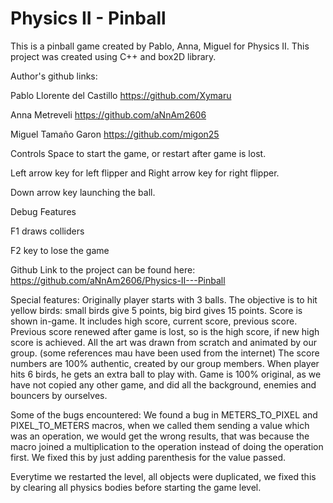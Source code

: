 # Physics II - Pinball
This is a pinball game created by Pablo, Anna, Miguel for Physics II. This project was created using C++ 
and box2D library.

Author's github links:

Pablo Llorente del Castillo
https://github.com/Xymaru

Anna Metreveli
https://github.com/aNnAm2606

Miguel Tamaño Garon
https://github.com/migon25

Controls
Space to start the game, or restart after game is lost.

Left arrow key for left flipper and Right arrow key for right flipper.

Down arrow key launching the ball.


Debug Features

F1 draws colliders

F2 key to lose the game

Github Link to the project can be found here: https://github.com/aNnAm2606/Physics-II---Pinball


Special features:
Originally player starts with 3 balls.
The objective is to hit yellow birds: small birds give 5 points, big bird gives 15 points.
Score is shown in-game. It includes high score, current score, previous score. Previous score renewed after game is lost, so is the high score, if new high
score is achieved.
All the art was drawn from scratch and animated by our group. (some references mau have been used from the internet)
The score numbers are 100% authentic, created by our group members.
When player hits 6 birds, he gets an extra ball to play with.
Game is 100% original, as we have not copied any other game, and did all the background, enemies and bouncers by ourselves.
 
Some of the bugs encountered:
We found a bug in METERS_TO_PIXEL and PIXEL_TO_METERS macros, when we called them sending a value which was an operation, we would get the wrong results, that was because the macro joined a
multiplication to the operation instead of doing the operation first. We fixed this by just adding parenthesis for the value passed.

Everytime we restarted the level, all objects were duplicated, we fixed this by clearing all physics bodies before starting the game level.